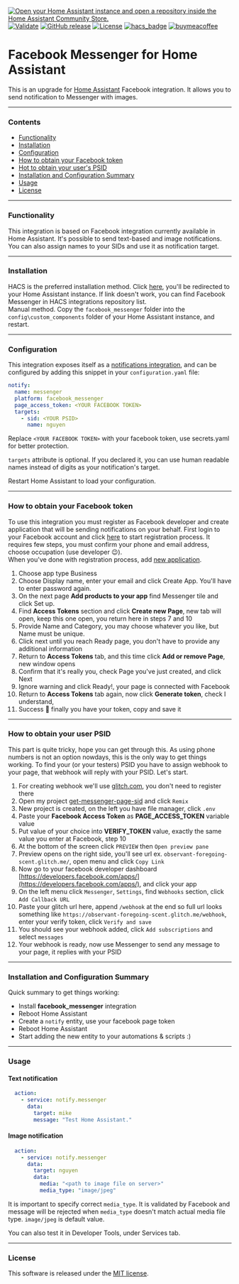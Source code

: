 [![Open your Home Assistant instance and open a repository inside the Home Assistant Community Store.](https://my.home-assistant.io/badges/hacs_repository.svg)](https://my.home-assistant.io/redirect/hacs_repository/?owner=emes30&repository=facebook_messenger&category=integration)
\
[![Validate](https://github.com/emes30/facebook_messenger/workflows/Validate/badge.svg)](https://github.com/emes30/facebook_messenger/actions?query=workflow:"Validate")
[![GitHub release](https://img.shields.io/github/release/emes30/facebook_messenger?include_prereleases=&sort=semver&color=blue)](https://github.com/emes30/facebook_messenger/releases/)
[![License](https://img.shields.io/badge/License-MIT-blue)](#license)
[![hacs_badge](https://img.shields.io/badge/HACS-Default-41BDF5.svg)](https://github.com/hacs/integration)
[![buymeacoffee](https://img.shields.io/badge/BuyMeACoffee-Donate-blue.svg)](https://www.buymeacoffee.com/emes30)

# Facebook Messenger for Home Assistant

This is an upgrade for <a href="https://www.home-assistant.io" target="_blank">Home Assistant</a> Facebook integration. It allows you to send notification to Messenger with images.

----

### Contents

 * [Functionality](#functionality)
 * [Installation](#installation)
 * [Configuration](#configuration)
 * [How to obtain your Facebook token](#how-to-obtain-your-facebook-token)
 * [Hot to obtain your user's PSID](#how-to-obtain-your-user-psid)
 * [Installation and Configuration Summary](#installation-and-configuration-summary)
 * [Usage](#usage)
 * [License](#license)

----

### Functionality

This integration is based on Facebook integration currently available in Home Assistant.
It's possible to send text-based and image notifications. You can also assign names to your
SIDs and use it as notification target.

----

### Installation

HACS is the preferred installation method. Click [here](https://my.home-assistant.io/redirect/hacs_repository/?owner=hoducnguyenhd&repository=facebook_messenger&category=integration), you'll be
redirected to your Home Assistant instance. If link doesn't work, you can find Facebook Messenger
in HACS integrations repository list.\
Manual method. Copy the `facebook_messenger` folder into the `config\custom_components` folder of your Home Assistant instance, and restart.

----

### Configuration

This integration exposes itself as a <a href="https://www.home-assistant.io/integrations/notify/" target="_blank">notifications integration</a>, and can be configured by adding this snippet in your `configuration.yaml` file:

```yaml
notify:
  name: messenger
  platform: facebook_messenger
  page_access_token: <YOUR FACEBOOK TOKEN>
  targets:
    - sid: <YOUR PSID>
      name: nguyen
```

Replace `<YOUR FACEBOOK TOKEN>` with your facebook token, use secrets.yaml for better protection.

`targets` attribute is optional. If you declared it, you can use human readable names instead of digits as your notification's target.

Restart Home Assistant to load your configuration.

---

### How to obtain your Facebook token

To use this integration you must register as Facebook developer and create application that will be
sending notifications on your behalf. First login to your Facebook account and click [here](https://developers.facebook.com/async/registration) to start registration process. It requires few steps, you must confirm your phone and email address, choose occupation (use developer :wink:).\
When you've done with registration process, add [new application](https://developers.facebook.com/apps/create/).

1. Choose app type Business
2. Choose Display name, enter your email and click Create App. You'll have to enter password again.
3. On the next page **Add products to your app** find Messenger tile and click Set up.
4. Find **Access Tokens** section and click **Create new Page**, new tab will open, keep this one open, you return here in steps 7 and 10
5. Provide Name and Category, you may choose whatever you like, but Name must be unique.
6. Click next until you reach Ready page, you don't have to provide any additional information
7. Return to **Access Tokens** tab, and this time click **Add or remove Page**, new window opens
8. Confirm that it's really you, check Page you've just created, and click Next
9. Ignore warning and click Ready!, your page is connected with Facebook
10. Return to **Access Tokens** tab again, now click **Generate token**, check I understand,
11. Success :muscle: finally you have your token, copy and save it

----

### How to obtain your user PSID

This part is quite tricky, hope you can get through this. As using phone numbers is not an option nowdays, this is the only way to get things working. To find your (or your testers) PSID you have to assign webhook
to your page, that webhook will reply with your PSID. Let's start.

1. For creating webhook we'll use [glitch.com](https://glitch.com), you don't need to register there
2. Open my project [get-messenger-page-sid](https://glitch.com/edit/#!/get-messenger-page-sid) and click `Remix`
3. New project is created, on the left you have file manager, click `.env`
4. Paste your **Facebook Access Token** as **PAGE_ACCESS_TOKEN** variable value
5. Put value of your choice into **VERIFY_TOKEN** value, exactly the same value you enter at Facebook, step 10
6. At the bottom of the screen click `PREVIEW` then `Open preview pane`
7. Preview opens on the right side, you'll see url ex. `observant-foregoing-scent.glitch.me/`, open menu and click `Copy Link`
8. Now go to your facebook developer dashboard [https://developers.facebook.com/apps/](https://developers.facebook.com/apps/), and click your app
9. On the left menu click `Messenger`, `Settings`, find `Webhooks` section, click `Add Callback URL`
10. Paste your glitch url here, append `/webhook` at the end so full url looks something like `https://observant-foregoing-scent.glitch.me/webhook`, enter your verify token, click `Verify and save`
11. You should see your webhook added, click `Add subscriptions` and select `messages`
12. Your webhook is ready, now use Messenger to send any message to your page, it replies with your PSID


----

### Installation and Configuration Summary

Quick summary to get things working:

- Install **facebook_messenger** integration
- Reboot Home Assistant
- Create a `notify` entity, use your facebook page token
- Reboot Home Assistant
- Start adding the new entity to your automations & scripts :)

----

### Usage

#### Text notification

```yaml
  action:
    - service: notify.messenger
      data:
        target: mike
        message: "Test Home Assistant."
```

#### Image notification

```yaml
  action:
    - service: notify.messenger
      data:
        target: nguyen
        data:
          media: "<path to image file on server>"
          media_type: "image/jpeg"
```

It is important to specify correct `media_type`. It is validated by Facebook and message will be rejected when `media_type` doesn't match actual media file type. `image/jpeg` is default value.

You can also test it in Developer Tools, under Services tab.

----

### License

This software is released under the <a href="https://opensource.org/licenses/MIT" target="_blank">MIT license</a>.

